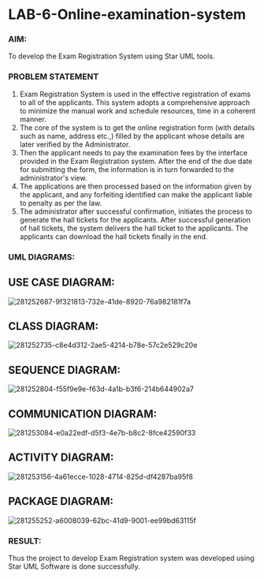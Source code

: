 # LAB-6-Online-examination-system
### AIM:
To develop the Exam Registration System using Star UML tools.
### PROBLEM STATEMENT
1. Exam Registration System is used in the effective registration of exams to all of the
applicants. This system adopts a comprehensive approach to minimize the manual work and
schedule resources, time in a coherent manner.
2. The core of the system is to get the online registration form (with details such as name,
address etc.,) filled by the applicant whose details are later verified by the Administrator.
3. Then the applicant needs to pay the examination fees by the interface provided in the
Exam Registration system. After the end of the due date for submitting the form, the
information is in turn forwarded to the administrator's view.
4. The applications are then processed based on the information given by the applicant,
and any forfeiting identified can make the applicant liable to penalty as per the law.
5. The administrator after successful confirmation, initiates the process to generate the
hall tickets for the applicants. After successful generation of hall tickets, the system delivers
the hall ticket to the applicants. The applicants can download the hall tickets finally in the end.
### UML DIAGRAMS:

## USE CASE DIAGRAM:
![281252687-9f321813-732e-41de-8920-76a982181f7a](https://github.com/AdhithiyanK/LAB-6-Online-examination-system/assets/121029258/1f168078-8495-4a08-bf10-f8323d027fca)
## CLASS DIAGRAM:
![281252735-c8e4d312-2ae5-4214-b78e-57c2e529c20e](https://github.com/AdhithiyanK/LAB-6-Online-examination-system/assets/121029258/c3b92f3a-ed3d-4ca3-94b5-f0439a170117)
## SEQUENCE DIAGRAM:
![281252804-f55f9e9e-f63d-4a1b-b3f6-214b644902a7](https://github.com/AdhithiyanK/LAB-6-Online-examination-system/assets/121029258/2e63cf22-da74-4208-ac5d-3f4f5ab7e3f1)
## COMMUNICATION DIAGRAM:
![281253084-e0a22edf-d5f3-4e7b-b8c2-8fce42590f33](https://github.com/AdhithiyanK/LAB-6-Online-examination-system/assets/121029258/aadd69a1-a28e-476a-b067-234219c314a9)
## ACTIVITY DIAGRAM:
![281253156-4a61ecce-1028-4714-825d-df4287ba95f8](https://github.com/AdhithiyanK/LAB-6-Online-examination-system/assets/121029258/12b6669a-76f6-4719-953b-587e99b4cb9c)
## PACKAGE DIAGRAM:
![281255252-a6008039-62bc-41d9-9001-ee99bd63115f](https://github.com/AdhithiyanK/LAB-6-Online-examination-system/assets/121029258/c0e2aa18-f9a0-4ca4-91ed-33472df6013d)


### RESULT:
Thus the project to develop Exam Registration system was developed using Star UML
Software is done successfully.
